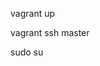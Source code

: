 <!---
    Start up vagrant and connect to master node
-->

vagrant up

vagrant ssh master

sudo su

<!---
    Then run package installation on master
    Run each command sequentially. Running the shell script as a whole won't work.
    0-PackageInstallation.sh
-->
